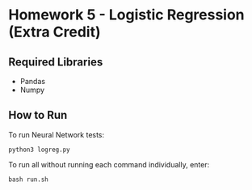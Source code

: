 # Homework 5 - Logistic Regression (Extra Credit)

## Required Libraries

- Pandas
- Numpy

## How to Run

To run Neural Network tests:

```
python3 logreg.py
```

To run all without running each command individually, enter:

```
bash run.sh
```
